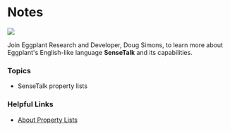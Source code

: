 # Notes

[![](https://img.shields.io/badge/YouTube-14m%2059s-FF0000?logo=youtube)](https://youtu.be/9RNgl5oU0OU)

Join Eggplant Research and Developer, Doug Simons, to learn more about Eggplant's English-like language **SenseTalk** and its capabilities.

### Topics
- SenseTalk property lists

### Helpful Links
- [About Property Lists](https://docs.eggplantsoftware.com/studio/stk-property-lists/)